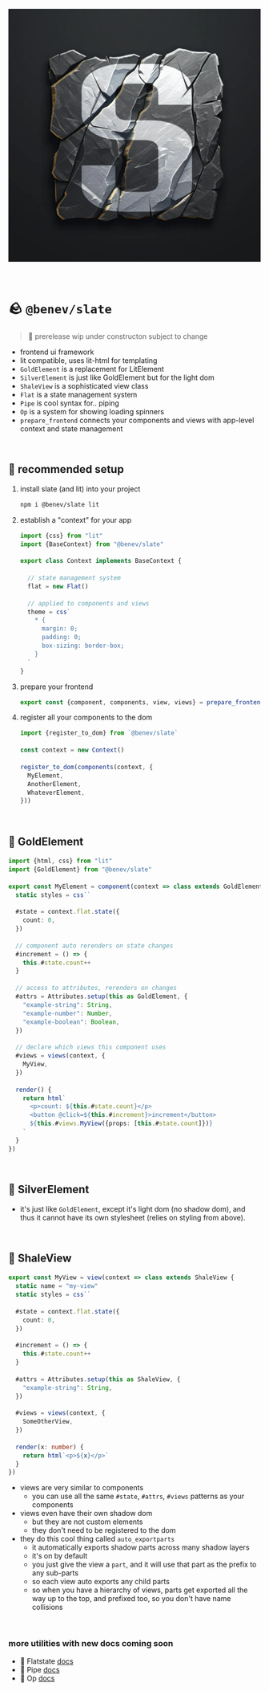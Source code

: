 
![](./assets/s.webp)

<br/>

# 🪨 `@benev/slate`

> 🚧 prerelease wip under constructon subject to change

- frontend ui framework
- lit compatible, uses lit-html for templating
- `GoldElement` is a replacement for LitElement
- `SilverElement` is just like GoldElement but for the light dom
- `ShaleView` is a sophisticated view class
- `Flat` is a state management system
- `Pipe` is cool syntax for.. piping
- `Op` is a system for showing loading spinners
- `prepare_frontend` connects your components and views with app-level context and state management

<br/>

## 👷 recommended setup

1. install slate (and lit) into your project
    ```sh
    npm i @benev/slate lit
    ```
1. establish a "context" for your app
    ```ts
    import {css} from "lit"
    import {BaseContext} from "@benev/slate"

    export class Context implements BaseContext {

      // state management system
      flat = new Flat()

      // applied to components and views
      theme = css`
        * {
          margin: 0;
          padding: 0;
          box-sizing: border-box;
        }
      `
    }
    ```
1. prepare your frontend
    ```ts
    export const {component, components, view, views} = prepare_frontend<Context>()
    ```
1. register all your components to the dom
    ```ts
    import {register_to_dom} from `@benev/slate`

    const context = new Context()

    register_to_dom(components(context, {
      MyElement,
      AnotherElement,
      WhateverElement,
    }))
    ```

<br/>

## 🥇 GoldElement

```ts
import {html, css} from "lit"
import {GoldElement} from "@benev/slate"

export const MyElement = component(context => class extends GoldElement {
  static styles = css``

  #state = context.flat.state({
    count: 0,
  })

  // component auto rerenders on state changes
  #increment = () => {
    this.#state.count++
  }

  // access to attributes, rerenders on changes
  #attrs = Attributes.setup(this as GoldElement, {
    "example-string": String,
    "example-number": Number,
    "example-boolean": Boolean,
  })

  // declare which views this component uses
  #views = views(context, {
    MyView,
  })

  render() {
    return html`
      <p>count: ${this.#state.count}</p>
      <button @click=${this.#increment}>increment</button>
      ${this.#views.MyView({props: [this.#state.count]})}
    `
  }
})
```

<br/>

## 🥈 SilverElement

- it's just like `GoldElement`, except it's light dom (no shadow dom), and thus it cannot have its own stylesheet (relies on styling from above).

<br/>

## 🗿 ShaleView

```ts
export const MyView = view(context => class extends ShaleView {
  static name = "my-view"
  static styles = css``

  #state = context.flat.state({
    count: 0,
  })

  #increment = () => {
    this.#state.count++
  }

  #attrs = Attributes.setup(this as ShaleView, {
    "example-string": String,
  })

  #views = views(context, {
    SomeOtherView,
  })

  render(x: number) {
    return html`<p>${x}</p>`
  }
})
```
- views are very similar to components
  - you can use all the same `#state`, `#attrs`, `#views` patterns as your components
- views even have their own shadow dom
  - but they are not custom elements
  - they don't need to be registered to the dom
- they do this cool thing called `auto_exportparts`
  - it automatically exports shadow parts across many shadow layers
  - it's on by default
  - you just give the view a `part`, and it will use that part as the prefix to any sub-parts
  - so each view auto exports any child parts
  - so when you have a hierarchy of views, parts get exported all the way up to the top, and prefixed too, so you don't have name collisions

<br/>

### more utilities with new docs coming soon

- 🥞 Flatstate [docs](https://github.com/benevolent-games/frog#-flatstate)
- 🪈 Pipe [docs](https://github.com/benevolent-games/frog#-pipe)
- 💫 Op [docs](https://github.com/benevolent-games/frog#-op)

